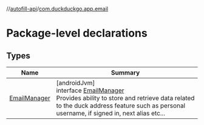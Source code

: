 //[autofill-api](../../index.md)/[com.duckduckgo.app.email](index.md)

# Package-level declarations

## Types

| Name | Summary |
|---|---|
| [EmailManager](-email-manager/index.md) | [androidJvm]<br>interface [EmailManager](-email-manager/index.md)<br>Provides ability to store and retrieve data related to the duck address feature such as personal username, if signed in, next alias etc... |
